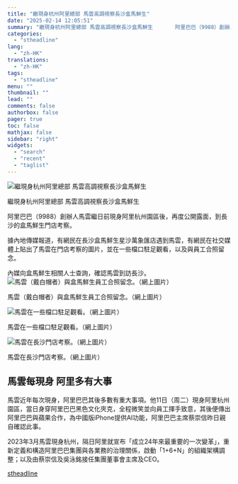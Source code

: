 ```yaml
---
title: "繼現身杭州阿里總部 馬雲高調視察長沙盒馬鮮生"
date: "2025-02-14 12:05:51"
summary: "繼現身杭州阿里總部 馬雲高調視察長沙盒馬鮮生       阿里巴巴（9988）創辦人馬雲繼日..."
categories:
  - "stheadline"
lang:
  - "zh-HK"
translations:
  - "zh-HK"
tags:
  - "stheadline"
menu: ""
thumbnail: ""
lead: ""
comments: false
authorbox: false
pager: true
toc: false
mathjax: false
sidebar: "right"
widgets:
  - "search"
  - "recent"
  - "taglist"
---
```


![繼現身杭州阿里總部 馬雲高調視察長沙盒馬鮮生](https://image.stheadline.com/f/680p0/0x0/100/none/b0ded9474de8dbcb5ce85db13ffcc5ee/stheadline/inewsmedia/20250214/_2025021411593298531.jpg)

繼現身杭州阿里總部 馬雲高調視察長沙盒馬鮮生




阿里巴巴（9988）創辦人馬雲繼日前現身阿里杭州園區後，再度公開露面，到長沙的盒馬鮮生門店考察。

據內地傳媒報道，有網民在長沙盒馬鮮生星沙萬象匯店遇到馬雲，有網民在社交媒體上貼出了馬雲在門店考察的圖片，並在一些檔口駐足觀看，以及與員工合照留念。

內媒向盒馬鮮生相關人士查詢，確認馬雲到訪長沙。
 ![馬雲（戴白帽者）與盒馬鮮生員工合照留念。（網上圖片）](https://image.hkhl.hk/f/1024p0/0x0/100/none/4816c8d21d3c4faca97d410644bedc34/2025-02/01_0_7.jpg)


馬雲（戴白帽者）與盒馬鮮生員工合照留念。（網上圖片）



 ![馬雲在一些檔口駐足觀看。（網上圖片）](https://image.hkhl.hk/f/1024p0/0x0/100/none/8fcccd55a016efc18e9807cf23f82fad/2025-02/02_1_14.jpg)


馬雲在一些檔口駐足觀看。（網上圖片）



 ![馬雲在長沙門店考察。（網上圖片）](https://image.hkhl.hk/f/1024p0/0x0/100/none/9c60a16c0a0279920be58e303f58efc8/2025-02/03_0_8.jpg)


馬雲在長沙門店考察。（網上圖片）




馬雲每現身 阿里多有大事
------------

馬雲近年每次現身，阿里巴巴其後多數有重大事項。他11日（周二）現身阿里杭州園區，當日身穿阿里巴巴黑色文化夾克，全程微笑並向員工揮手致意，其後便傳出阿里巴巴與蘋果合作，為中國版iPhone提供AI功能，阿里巴巴主席蔡崇信昨日親自確認此事。

2023年3月馬雲現身杭州，隔日阿里就宣布「成立24年來最重要的一次變革」，重新定義和構造阿里巴巴集團與各業務的治理關係，啟動「1+6+N」的組織架構調整；以及由蔡崇信及吳泳銘接任集團董事會主席及CEO。

[stheadline](https://std.stheadline.com/realtime/article/2052734/即時-財經-繼現身杭州阿里總部-馬雲高調視察長沙盒馬鮮生)
